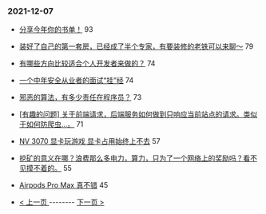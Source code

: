 ### 2021-12-07 
- [分享今年你的书单！](https://www.v2ex.com/t/820522) 93
- [装好了自己的第一套房，已经成了半个专家，有要装修的老铁可以来聊～](https://www.v2ex.com/t/820477) 79
- [有哪些方向比较适合个人开发者来做的？](https://www.v2ex.com/t/820593) 74
- [一个中年安全从业者的面试“挂”经](https://www.v2ex.com/t/820453) 74
- [邪恶的算法，有多少责任在程序员？](https://www.v2ex.com/t/820521) 73
- [[有趣的问题] 关于前端请求，后端服务如何做到只响应当前站点的请求。类似于如何防爬虫...。](https://www.v2ex.com/t/820478) 71
- [NV 3070 显卡玩游戏 显卡占用始终上不去](https://www.v2ex.com/t/820541) 57
- [挖矿的意义在哪？浪费那么多电力，算力，只为了一个网络上的奖励吗？看不见摸不着的。](https://www.v2ex.com/t/820628) 55
- [Airpods Pro Max 真不错](https://www.v2ex.com/t/820567) 45 

- [ < 上一页 ](https://github.com/able8/v2ex-hot-record/blob/master/2021-12-06.md) -------- [ 下一页 > ](https://github.com/able8/v2ex-hot-record/blob/master/2021-12-08.md)